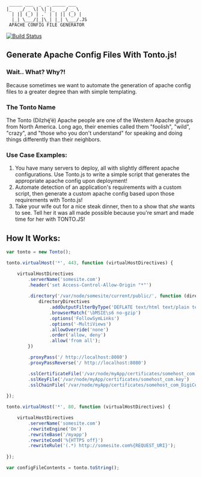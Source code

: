 ```
 _____ ___  _  _ _____ ___  
|_   _/ _ \| \| |_   _/ _ \ 
  | || (_) | .` | | || (_) |
  |_| \___/|_|\_| |_| \___/.JS
 APACHE CONFIG FILE GENERATOR
```
[![Build Status](https://travis-ci.org/FreeAllMedia/tonto.png?branch=master)](https://travis-ci.org/FreeAllMedia/tonto)

## Generate Apache Config Files With Tonto.js!

### Wait.. What? Why?!

Because sometimes we want to automate the generation of apache config files to a greater degree than with simple templating.

### The Tonto Name

The Tonto (Dilzhę́’é) Apache people are one of the Western Apache groups from North America. Long ago, their enemies called them "foolish", "wild", "crazy", and "those who you don't understand" for speaking and doing things differently than their neighbors.

### Use Case Examples:

1. You have many servers to deploy, all with slightly different apache configurations. Use Tonto.js to write a simple script that generates the appropriate apache config upon deployment!
2. Automate detection of an application's requirements with a custom script, then generate a custom apache config based upon those requirements with Tonto.js!
3. Take your wife out for a nice steak dinner, then to a show that *she* wants to see. Tell her it was all made possible because you're smart and made time for her with TONTO.JS!

## How It Works:

```javascript
var tonto = new Tonto();

tonto.virtualHost('*', 443, function (virtualHostDirectives) {

    virtualHostDirectives
        .serverName('somesite.com')
        .header('set Access-Control-Allow-Origin "*"')
        
        .directory('/var/node/somesite/current/public/', function (directoryDirectives) {
            directoryDirectives
                .addOutputFilterByType('DEFLATE text/html text/plain text/xml text/css text/javascript application/x-javascript')
                .browserMatch('\bMSIE\s6 no-gzip')
                .options('FollowSymLinks')
                .options('-MultiViews')
                .allowOverride('none')
                .order('allow, deny')
                .allow('from all');
        })

        .proxyPass('/ http://localhost:8080')
        .proxyPassReverse('/ http://localhost:8080')

        .sslCertificateFile('/var/node/myApp/certificates/somehost_com.crt')
        .sslKeyFile('/var/node/myApp/certificates/somehost_com.key')
        .sslChainFile('/var/node/myApp/certificates/somehost_com_DigiCertCA.crt');
        
});

tonto.virtualHost('*', 80, function (virtualHostDirectives) {

    virtualHostDirectives
        .serverName('somesite.com')
        .rewriteEngine('On')
        .rewriteBase('/myapp')
        .rewriteCond('%{HTTPS off}')
        .rewriteRule('(.*) http://somesite.com%{REQUEST_URI}');
    
});

var configFileContents = tonto.toString();

```
                                                             